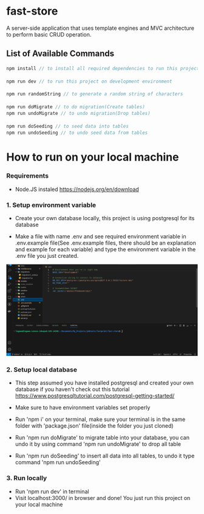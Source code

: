# fast-store
A server-side application that uses template engines and MVC architecture to perform basic CRUD operation.

## List of Available Commands

```js
npm install // to install all required dependencies to run this project

npm run dev // to run this project on development environment

npm run randomString // to generate a random string of characters

npm run doMigrate // to do migration(Create tables)
npm run undoMigrate // to undo migration(Drop tables)

npm run doSeeding // to seed data into tables
npm run undoSeeding // to undo seed data from tables
```

# How to run on your local machine
### Requirements
- Node.JS instaled https://nodejs.org/en/download
### 1. Setup environment variable
- Create your own database locally, this project is using postgresql for its database

- Make a file with name .env and see required environment variable in .env.example file(See .env.example files, there should be an explanation and example for each variable) and type the environment variable in the .env file you just created.

![image](./public/ENV.png)

### 2. Setup local database
- This step assumed you have installed postgresql and created your own database if you haven't check out this tutorial https://www.postgresqltutorial.com/postgresql-getting-started/

- Make sure to have environment variables set properly

- Run 'npm i' on your terminal, make sure your terminal is in the same folder with 'package.json' file(inside the folder you just cloned)

- Run 'npm run doMigrate' to migrate table into your database, you can undo it by using command 'npm run undoMigrate' to drop all table

- Run 'npm run doSeeding' to insert all data into all tables, to undo it type command 'npm run undoSeeding'

### 3. Run locally

- Run 'npm run dev' in terminal
- Visit localhost:3000/ in browser and done! You just run this project on your local machine

